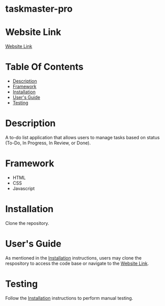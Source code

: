# taskmaster-pro

# Website Link
[Website Link](http://shhu21.github.io/taskmaster-pro)

# Table Of Contents

* [Description](#description)
* [Framework](#framework)
* [Installation](#installation)
* [User's Guide](#users-guide)
* [Testing](#testing)

# Description
A to-do list application that allows users to manage tasks based on status (To-Do, In Progress, In Review, or Done).

# Framework
- HTML
- CSS
- Javascript

# Installation
Clone the repository.

# User's Guide
As mentioned in the [Installation](#installation) instructions, users may clone the respository to access the code base or navigate to the [Website Link](#website-link).

# Testing
Follow the [Installation](#installation) instructions to perform manual testing.
